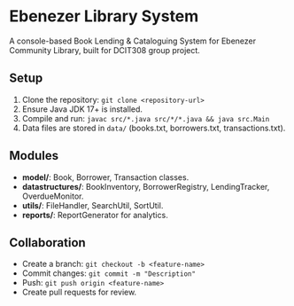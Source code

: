 # Ebenezer Library System

A console-based Book Lending & Cataloguing System for Ebenezer Community Library, built for DCIT308 group project.

## Setup
1. Clone the repository: `git clone <repository-url>`
2. Ensure Java JDK 17+ is installed.
3. Compile and run: `javac src/*.java src/*/*.java && java src.Main`
4. Data files are stored in `data/` (books.txt, borrowers.txt, transactions.txt).

## Modules
- **model/**: Book, Borrower, Transaction classes.
- **datastructures/**: BookInventory, BorrowerRegistry, LendingTracker, OverdueMonitor.
- **utils/**: FileHandler, SearchUtil, SortUtil.
- **reports/**: ReportGenerator for analytics.

## Collaboration
- Create a branch: `git checkout -b <feature-name>`
- Commit changes: `git commit -m "Description"`
- Push: `git push origin <feature-name>`
- Create pull requests for review.